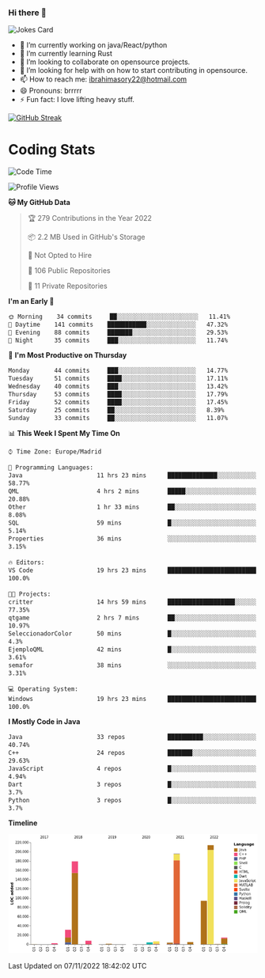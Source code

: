 ### Hi there 👋

![Jokes Card](https://readme-jokes.vercel.app/api)

- 🔭 I’m currently working on java/React/python
- 🌱 I’m currently learning Rust
- 👯 I’m looking to collaborate on opensource projects. 
- 🤔 I’m looking for help with on how to start contributing in opensource.
- 📫 How to reach me: ibrahimasory22@hotmail.com
- 😄 Pronouns: brrrrr
- ⚡ Fun fact: I love lifting heavy stuff.

[![GitHub Streak](https://streak-stats.demolab.com/?user=sorydi3)](https://git.io/streak-stats)

Coding Stats
============


<!--START_SECTION:waka-->
![Code Time](http://img.shields.io/badge/Code%20Time-24%20hrs%202%20mins-blue)

![Profile Views](http://img.shields.io/badge/Profile%20Views-94-blue)

**🐱 My GitHub Data** 

> 🏆 279 Contributions in the Year 2022
 > 
> 📦 2.2 MB Used in GitHub's Storage 
 > 
> 🚫 Not Opted to Hire
 > 
> 📜 106 Public Repositories 
 > 
> 🔑 11 Private Repositories  
 > 
**I'm an Early 🐤** 

```text
🌞 Morning    34 commits     ██░░░░░░░░░░░░░░░░░░░░░░░   11.41% 
🌆 Daytime    141 commits    ███████████░░░░░░░░░░░░░░   47.32% 
🌃 Evening    88 commits     ███████░░░░░░░░░░░░░░░░░░   29.53% 
🌙 Night      35 commits     ███░░░░░░░░░░░░░░░░░░░░░░   11.74%

```
📅 **I'm Most Productive on Thursday** 

```text
Monday       44 commits     ███░░░░░░░░░░░░░░░░░░░░░░   14.77% 
Tuesday      51 commits     ████░░░░░░░░░░░░░░░░░░░░░   17.11% 
Wednesday    40 commits     ███░░░░░░░░░░░░░░░░░░░░░░   13.42% 
Thursday     53 commits     ████░░░░░░░░░░░░░░░░░░░░░   17.79% 
Friday       52 commits     ████░░░░░░░░░░░░░░░░░░░░░   17.45% 
Saturday     25 commits     ██░░░░░░░░░░░░░░░░░░░░░░░   8.39% 
Sunday       33 commits     ██░░░░░░░░░░░░░░░░░░░░░░░   11.07%

```


📊 **This Week I Spent My Time On** 

```text
⌚︎ Time Zone: Europe/Madrid

💬 Programming Languages: 
Java                     11 hrs 23 mins      ██████████████░░░░░░░░░░░   58.77% 
QML                      4 hrs 2 mins        █████░░░░░░░░░░░░░░░░░░░░   20.88% 
Other                    1 hr 33 mins        ██░░░░░░░░░░░░░░░░░░░░░░░   8.08% 
SQL                      59 mins             █░░░░░░░░░░░░░░░░░░░░░░░░   5.14% 
Properties               36 mins             ░░░░░░░░░░░░░░░░░░░░░░░░░   3.15%

🔥 Editors: 
VS Code                  19 hrs 23 mins      █████████████████████████   100.0%

🐱‍💻 Projects: 
critter                  14 hrs 59 mins      ███████████████████░░░░░░   77.35% 
qtgame                   2 hrs 7 mins        ██░░░░░░░░░░░░░░░░░░░░░░░   10.97% 
SeleccionadorColor       50 mins             █░░░░░░░░░░░░░░░░░░░░░░░░   4.3% 
EjemploQML               42 mins             █░░░░░░░░░░░░░░░░░░░░░░░░   3.61% 
semafor                  38 mins             ░░░░░░░░░░░░░░░░░░░░░░░░░   3.31%

💻 Operating System: 
Windows                  19 hrs 23 mins      █████████████████████████   100.0%

```

**I Mostly Code in Java** 

```text
Java                     33 repos            ██████████░░░░░░░░░░░░░░░   40.74% 
C++                      24 repos            ███████░░░░░░░░░░░░░░░░░░   29.63% 
JavaScript               4 repos             █░░░░░░░░░░░░░░░░░░░░░░░░   4.94% 
Dart                     3 repos             █░░░░░░░░░░░░░░░░░░░░░░░░   3.7% 
Python                   3 repos             █░░░░░░░░░░░░░░░░░░░░░░░░   3.7%

```


**Timeline**

![Chart not found](https://raw.githubusercontent.com/sorydi3/sorydi3/main/charts/bar_graph.png) 


 Last Updated on 07/11/2022 18:42:02 UTC
<!--END_SECTION:waka-->

